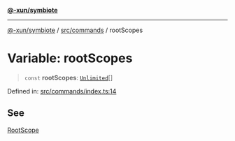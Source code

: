 [**@-xun/symbiote**](../../../README.md)

***

[@-xun/symbiote](../../../README.md) / [src/commands](../README.md) / rootScopes

# Variable: rootScopes

> `const` **rootScopes**: [`Unlimited`](../../configure/enumerations/UnlimitedGlobalScope.md#unlimited)[]

Defined in: [src/commands/index.ts:14](https://github.com/Xunnamius/symbiote/blob/dc192a66d47b6c3a3464852ad43eb71fe137ca73/src/commands/index.ts#L14)

## See

[RootScope](../../configure/enumerations/UnlimitedGlobalScope.md)

